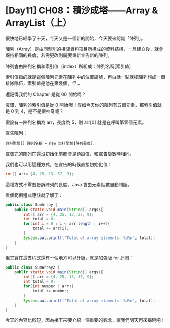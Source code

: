 # [Day11] CH08：積沙成塔——Array & ArrayList（上）

很快地已經學了十天，今天又是一個新的開始，今天要來認識「陣列」。

陣列（Array）是由同型別的相關資料項目所構成的資料結構，一旦建立後，就會保持相同的長度，若需更改則需要重新宣告新的陣列。

陣列會由陣列名稱和索引值（index）所組成：陣列名稱[索引值]

索引值指的就是這個陣列元素在陣列中的位置編號，再白話一點就把陣列想成一個排隊隊伍，索引值是他在第幾個，但…

還記得我們的 Chapter 是從 00 開始嗎？

沒錯，陣列的索引值是從 0 開始哦！假如今天你的陣列有五個元素，那索引值就是 0 到 4，是不是很神奇呢？

假設有一陣列名稱為 arr，長度為 5，則 arr[0] 就是在呼叫第零個元素。

宣告陣列：

    資料型態[] 陣列名稱 = new 資料型態[陣列長度];

宣告完的陣列在還沒初始化前都會是預設值，和宣告變數時相同。

我們也可以用這種方式，在宣告的時候直接初始化值：
```java
int[] arr= {4, 25, 13, 37, 9};
```

這種方式不需要告訴陣列的長度，Java 會由元素個數自動判斷。

看個範例程式應該就了解了：
```java
public class SumArray {
    public static void main(String[] args){
        int[] arr = {4, 25, 13, 37, 9};
        int total = 0;
        for(int i = 0 ; i < arr.length ; i++){
            total += arr[i];
        }
        System.out.printf("Total of array elements: %d%n", total);        
    }
}
```

但其實在這支程式還有一個地方可以升級，就是加強版 for 迴圈：

```java
public class SumArray2 {
    public static void main(String[] args){
        int[] arr = {4, 25, 13, 37, 9};
        int total = 0;
        for(int number : arr){
            total += number;
        }
        System.out.printf("Total of array elements: %d%n", total);        
    }
}
```

今天的內容比較短，因為接下來要介紹一個重要的觀念，讓我們明天再來揭曉吧！